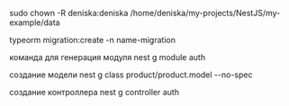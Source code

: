 
sudo chown -R deniska:deniska /home/deniska/my-projects/NestJS/my-example/data   

typeorm migration:create -n name-migration

команда для генерация модуля
  nest g module auth

создание модели
 nest g class product/product.model --no-spec

создание контроллера
 nest g controller auth